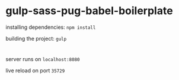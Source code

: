 # gulp-sass-pug-babel-boilerplate

installing dependencies: `npm install`

building the project: `gulp`
#
server runs on `localhost:8080`

live reload on port `35729`
